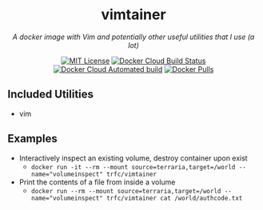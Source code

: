 <div align="center">

# vimtainer

*A docker image with Vim and potentially other useful utilities that I use (a lot)*

[![MIT License](https://img.shields.io/dub/l/vibe-d.svg?style=flat-square)](https://github.com/JoshuaTheMiller/vimtainer) [![Docker Cloud Build Status](https://img.shields.io/docker/cloud/build/trfc/vimtainer?style=flat-square)][dockerHub] [![Docker Cloud Automated build](https://img.shields.io/docker/cloud/automated/trfc/vimtainer?style=flat-square)][dockerHub] [![Docker Pulls](https://img.shields.io/docker/pulls/trfc/vimtainer?style=flat-square)][dockerHub]

</div>

## Included Utilities

* vim

## Examples

* Interactively inspect an existing volume, destroy container upon exist
  * `docker run -it --rm --mount source=terraria,target=/world --name="volumeinspect" trfc/vimtainer`
* Print the contents of a file from inside a volume
  * `docker run --rm --mount source=terraria,target=/world --name="volumeinspect" trfc/vimtainer cat /world/authcode.txt`



[dockerHub]: https://hub.docker.com/repository/docker/trfc/vimtainer
